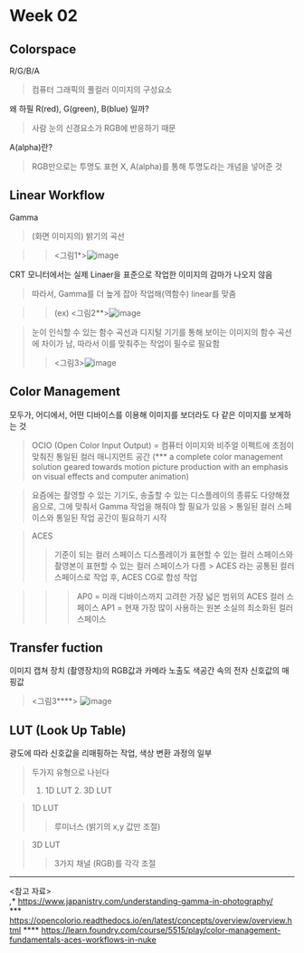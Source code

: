 
Week 02
=============

Colorspace
-------------
 R/G/B/A
>컴퓨터 그래픽의 풀컬러 이미지의 구성요소 


왜 하필 R(red), G(green), B(blue) 일까?
>사람 눈의 신경요소가 RGB에 반응하기 때문


 A(alpha)란?
>RGB만으로는 투명도 표현 X, A(alpha)를 통해 투명도라는 개념을 넣어준 것

Linear Workflow 
-------------
Gamma
> (화면 이미지의) 밝기의 곡선


>><그림1*>![image](https://user-images.githubusercontent.com/113420816/192740945-a14ade35-b597-4710-86bf-69382c055ce9.png)


 CRT 모니터에서는 실제 Linaer을 표준으로 작업한 이미지의 감마가 나오지 않음
> 따라서, Gamma를 더 높게 잡아 작업해(역함수) linear를 맞춤


>>(ex) <그림2**>![image](https://user-images.githubusercontent.com/113420816/192751345-412c4447-45ef-4a70-bd20-9855017b4057.png)



> 눈이 인식할 수 있는 함수 곡선과 디지털 기기를 통해 보이는 이미지의 함수 곡선에 차이가 남, 따라서 이를 맞춰주는 작업이 필수로 필요함
>> <그림3>![image](https://user-images.githubusercontent.com/113420816/192751030-3c58fb7b-3447-4ea6-8608-874f1813c28b.png)


Color Management
-------------
모두가, 어디에서, 어떤 디바이스를 이용해 이미지를 보더라도 다 같은 이미지를 보게하는 것


> OCIO (Open Color Input Output) = 컴퓨터 이미지와 비주얼 이펙트에 초점이 맞춰진 통일된 컬러 매니지먼트 공간 (*** a complete color management solution geared towards motion picture production with an emphasis on visual effects and computer animation)

> 요즘에는 촬영할 수 있는 기기도, 송출할 수 있는 디스플레이의 종류도 다양해졌음으로, 그에 맞춰서 Gamma 작업을 해줘야 할 필요가 있음 > 통일된 컬러 스페이스와 통일된 작업 공간이 필요하기 시작

> ACES
>> 기준이 되는 컬러 스페이스
>> 디스플레이가 표현할 수 있는 컬러 스페이스와 촬영본이 표현할 수 있는 컬러 스페이스가 다름 > ACES 라는 공통된 컬러 스페이스로 작업 후, ACES CG로 합성 작업


>>> AP0 = 미래 디바이스까지 고려한 가장 넓은 범위의 ACES 컬러 스페이스
>>> AP1 = 현재 가장 많이 사용하는 원본 소실의 최소화된 컬러 스페이스

Transfer fuction
-------------
이미지 캡쳐 장치 (촬영장치)의 RGB값과 카메라 노출도 색공간 속의 전자 신호값의 매핑값

><그림3****> ![image](https://user-images.githubusercontent.com/113420816/192979775-57f45940-e122-4546-838e-e220bd2cfef2.png)

>> 



LUT (Look Up Table)
-------------
 광도에 따라 신호값을 리매핑하는 작업, 색상 변환 과정의 일부
> 두가지 유형으로 나뉜다 
> 1. 1D LUT 2. 3D LUT


>1D LUT
>> 루미너스 (밝기의 x,y 값만 조절)


>3D LUT
>> 3가지 채널 (RGB)를 각각 조절


-------------
<참고 자료>  
*,** https://www.japanistry.com/understanding-gamma-in-photography/  
*** https://opencolorio.readthedocs.io/en/latest/concepts/overview/overview.html 
**** https://learn.foundry.com/course/5515/play/color-management-fundamentals-aces-workflows-in-nuke  

